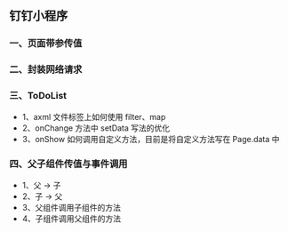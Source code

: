 ## 钉钉小程序


### 一、页面带参传值


### 二、封装网络请求


### 三、ToDoList

- 1、axml 文件标签上如何使用 filter、map
- 2、onChange 方法中 setData 写法的优化
- 3、onShow 如何调用自定义方法，目前是将自定义方法写在 Page.data 中


### 四、父子组件传值与事件调用

- 1、父 -> 子
- 2、子 -> 父
- 3、父组件调用子组件的方法
- 4、子组件调用父组件的方法
